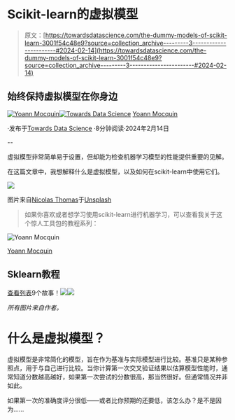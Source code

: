 # Scikit-learn的虚拟模型

> 原文：[https://towardsdatascience.com/the-dummy-models-of-scikit-learn-3001f54c48e9?source=collection_archive---------3-----------------------#2024-02-14](https://towardsdatascience.com/the-dummy-models-of-scikit-learn-3001f54c48e9?source=collection_archive---------3-----------------------#2024-02-14)

## 始终保持虚拟模型在你身边

[](https://mocquin.medium.com/?source=post_page---byline--3001f54c48e9--------------------------------)[![Yoann Mocquin](../Images/b30a0f70c56972aabd2bc0a74baa90bb.png)](https://mocquin.medium.com/?source=post_page---byline--3001f54c48e9--------------------------------)[](https://towardsdatascience.com/?source=post_page---byline--3001f54c48e9--------------------------------)[![Towards Data Science](../Images/a6ff2676ffcc0c7aad8aaf1d79379785.png)](https://towardsdatascience.com/?source=post_page---byline--3001f54c48e9--------------------------------) [Yoann Mocquin](https://mocquin.medium.com/?source=post_page---byline--3001f54c48e9--------------------------------)

·发布于[Towards Data Science](https://towardsdatascience.com/?source=post_page---byline--3001f54c48e9--------------------------------) ·8分钟阅读·2024年2月14日

--

虚拟模型非常简单易于设置，但却能为检查机器学习模型的性能提供重要的见解。

在这篇文章中，我想解释什么是虚拟模型，以及如何在scikit-learn中使用它们。

![](../Images/0f45badff78ae012cfcc31130fe4ca49.png)

图片来自[Nicolas Thomas](https://unsplash.com/@nicolasthomas?utm_source=medium&utm_medium=referral)于[Unsplash](https://unsplash.com/?utm_source=medium&utm_medium=referral)

> 如果你喜欢或者想学习使用scikit-learn进行机器学习，可以查看我关于这个惊人工具包的教程系列：

![Yoann Mocquin](../Images/234a99f243ff3c70fd90170ddde8659d.png)

[Yoann Mocquin](https://mocquin.medium.com/?source=post_page-----3001f54c48e9--------------------------------)

## Sklearn教程

[查看列表](https://mocquin.medium.com/list/sklearn-tutorial-2e46a0e06b39?source=post_page-----3001f54c48e9--------------------------------)9个故事！[](../Images/4ffe6868fb22c241a959bd5d5a9fd5d7.png)![](../Images/8aa32b00faa0ef7376e121ba9c9ffdb7.png)![](../Images/9f986423d7983bc08fc2073534603c35.png)

*所有图片来自作者。*

# **什么是虚拟模型？**

虚拟模型是非常简化的模型，旨在作为基准与实际模型进行比较。基准只是某种参照点，用于与自己进行比较。当你计算第一次交叉验证结果以估算模型性能时，通常知道分数越高越好，如果第一次尝试的分数很高，那当然很好。但通常情况并非如此。

如果第一次的准确度评分很低——或者比你预期的还要低，该怎么办？是不是因为……

